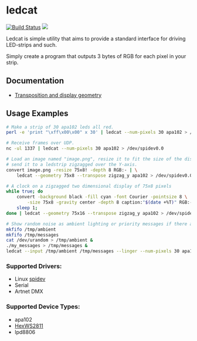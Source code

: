 ledcat
======
[![Build Status](https://travis-ci.org/polyfloyd/ledcat.svg)](https://travis-ci.org/polyfloyd/ledcat)
[![](https://img.shields.io/crates/v/ledcat.svg)](https://crates.io/crates/ledcat)

Ledcat is simple utility that aims to provide a standard interface for driving
LED-strips and such.

Simply create a program that outputs 3 bytes of RGB for each pixel in your strip.

## Documentation
* [Transposition and display geometry](doc/transposition.md)

## Usage Examples
```sh
# Make a strip of 30 apa102 leds all red.
perl -e 'print "\xff\x00\x00" x 30' | ledcat --num-pixels 30 apa102 > /dev/spidev0.0
```
```sh
# Receive frames over UDP.
nc -ul 1337 | ledcat --num-pixels 30 apa102 > /dev/spidev0.0
```
```sh
# Load an image named "image.png", resize it to fit the size of the display and
# send it to a ledstrip zigzagged over the Y-axis.
convert image.png -resize 75x8! -depth 8 RGB:- | \
    ledcat --geometry 75x8 --transpose zigzag_y apa102 > /dev/spidev0.0
```
```sh
# A clock on a zigzagged two dimensional display of 75x8 pixels
while true; do
    convert -background black -fill cyan -font Courier -pointsize 8 \
        -size 75x8 -gravity center -depth 8 caption:"$(date +%T)" RGB:-
    sleep 1;
done | ledcat --geometry 75x16 --transpose zigzag_y apa102 > /dev/spidev0.0;
```
```sh
# Show random noise as ambient lighting or priority messages if there are any.
mkfifo /tmp/ambient
mkfifo /tmp/messages
cat /dev/urandom > /tmp/ambient &
./my_messages > /tmp/messages &
ledcat --input /tmp/ambient /tmp/messages --linger --num-pixels 30 apa102 > /dev/spidev0.0
```

### Supported Drivers:
* Linux [spidev](https://www.kernel.org/doc/Documentation/spi/spidev)
* Serial
* Artnet DMX

### Supported Device Types:
* apa102
* [HexWS2811](https://github.com/brainsmoke/hex2811-penta)
* lpd8806
